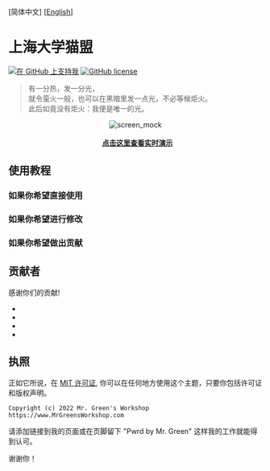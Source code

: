 [简体中文] [[English](https://github.com/MrGreensWorkshop/MrGreen-JekyllTheme/blob/main/README.md#readme)]

# 上海大学猫盟 
[<img src="https://shields.io/badge/Github%20Sponsors-Support%20me-blue?logo=GitHub+Sponsors" alt="在 GitHub 上支持我" data-no-image-viewer>](https://github.com/sponsors/ "在 GitHub 上支持我")
[<img src="https://img.shields.io/github/license/MrGreensWorkshop/MrGreen-JekyllTheme" alt="GitHub license" data-no-image-viewer>](https://github.com/MrGreensWorkshop/MrGreen-JekyllTheme/blob/main/LICENSE.txt)

> 有一分热，发一分光，<br>
> 就令萤火一般，也可以在黑暗里发一点光，不必等候炬火。<br>
> 此后如竟没有炬火：我便是唯一的光。<br>

<!-- readme -->


<div align="center">
  <img src="https://jekyll-theme-mrgreen-demo.mrgreensworkshop.com/assets/img/posts/mock1.jpg" max-height="500" alt="screen_mock">
  <br><br>
  <a href="https://jekyll-theme-mrgreen-demo.mrgreensworkshop.com/zh" style="font-weight: bold;" >点击这里查看实时演示</a>
</div>


## 使用教程

### 如果你希望直接使用

### 如果你希望进行修改

### 如果你希望做出贡献




## 贡献者

感谢你们的贡献!

- 
- 
- 
- 

## 执照

正如它所说，在 [MIT 许可证](https://github.com/MrGreensWorkshop/MrGreen-JekyllTheme/blob/main/LICENSE.txt), 你可以在任何地方使用这个主题，只要你包括许可证和版权声明。

`Copyright (c) 2022 Mr. Green's Workshop https://www.MrGreensWorkshop.com`

请添加链接到我的页面或在页脚留下 "Pwrd by Mr. Green" 这样我的工作就能得到认可。

谢谢你！